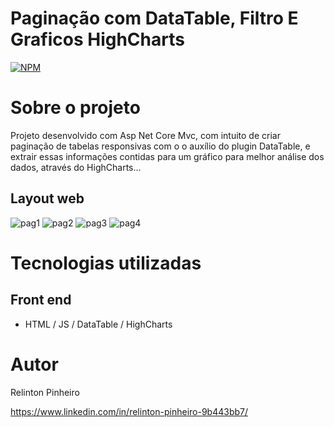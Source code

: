 # Paginação com DataTable, Filtro E Graficos HighCharts
[![NPM](https://img.shields.io/npm/l/react)](https://github.com/Relinton/AspNetCorePaginacaoDataTable/blob/main/LICENSE) 

# Sobre o projeto
Projeto desenvolvido com Asp Net Core Mvc, com intuito de criar paginação de tabelas responsivas com o o auxílio do plugin DataTable, e extrair essas informações contidas para um gráfico para melhor análise dos dados, através do HighCharts...

## Layout web
![pag1](https://user-images.githubusercontent.com/32855779/195465902-c47b33cb-2095-49cb-a481-38bab771e731.PNG)
![pag2](https://user-images.githubusercontent.com/32855779/195465906-331ced33-3744-42d6-82c0-8dc6975ba12b.PNG)
![pag3](https://user-images.githubusercontent.com/32855779/195465909-8d67570c-625c-4c3d-83ce-52368a2198fe.PNG)
![pag4](https://user-images.githubusercontent.com/32855779/195465912-c49110a7-db5f-4645-9d68-44949bd4803f.PNG)

# Tecnologias utilizadas
## Front end
- HTML / JS / DataTable / HighCharts

# Autor

Relinton Pinheiro

https://www.linkedin.com/in/relinton-pinheiro-9b443bb7/




